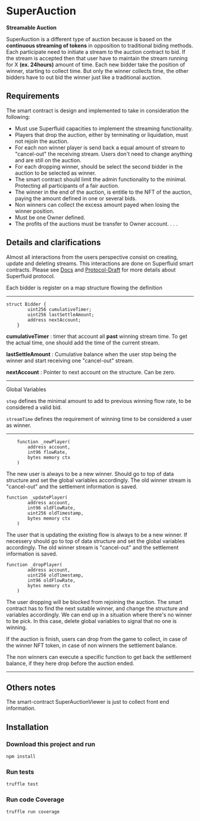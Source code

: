 # SuperAuction

**Streamable Auction**

SuperAuction is a different type of auction because is based on the __continuous streaming of tokens__ in opposition to traditional biding methods. Each participate need to initiate a stream to the auction contract to bid. If the stream is accepted then that user have to maintain the stream running for X __(ex. 24hours)__ amount of time. Each new bidder take the position of winner, starting to collect time. But only the winner collects time, the other bidders have to out bid the winner just like a traditional auction.



## Requirements

The smart contract is design and implemented to take in consideration the following:

- Must use Superfluid capacities to implement the streaming functionality.
- Players that drop the auction, either by terminating or liquidation, must not rejoin the auction.
- For each non winner player is send back a equal amount of stream to "cancel-out" the receiving stream. Users don't need to change anything and are still on the auction.
- For each dropping winner, should be select the second bidder in the auction to be selected as winner.
- The smart contract should limit the admin functionality to the minimal. Protecting all participants of a fair auction.
- The winner in the end of the auction, is entitle to the NFT of the auction, paying the amount defined in one or several bids.
- Non winners can collect the excess amount payed when losing the winner position.
- Must be one Owner defined.
- The profits of the auctions must be transfer to Owner account.
.
.
.



## Details and clarifications

Almost all interactions from the users perspective consist on creating, update and deleting streams. This interactions are done on Superfluid smart contracts. Please see [Docs](https://docs.superfluid.finance/superfluid/) and [Protocol-Draft](https://www.notion.so/superfluidhq/Superfluid-Technical-Paper-DRAFT-1-906968c3684b4bd88a8878ff51f08316) for more details about Superfluid protocol.


Each bidder is register on a map structure flowing the definition

---
```solidity
struct Bidder {
        uint256 cumulativeTimer;
        uint256 lastSettleAmount;
        address nextAccount;
    }
```

**cumulativeTimer** : timer that account all **past** winning stream time. To get the actual time, one should add the time of the current stream.

**lastSettleAmount** : Cumulative balance when the user stop being the winner and start receiving one "cancel-out" stream.

**nextAccount** : Pointer to next account on the structure. Can be zero.

---

Global Variables

```step``` defines the minimal amount to add to previous winning flow rate, to be considered a valid bid.

```streamTime``` defines the requirement of winning time to be considered a user as winner.

---

```solidity
    function _newPlayer(
        address account,
        int96 flowRate,
        bytes memory ctx
    )
```

The new user is always to be a new winner. Should go to top of data structure and set the global variables accordingly. The old winner stream is "cancel-out" and the settlement information is saved.



```solidity
function _updatePlayer(
        address account,
        int96 oldFlowRate,
        uint256 oldTimestamp,
        bytes memory ctx
    )
```

The user that is updating the existing flow is always to be a new winner. If necessery should go to top of data structure and set the global variables accordingly. The old winner stream is "cancel-out" and the settlement information is saved.


```solidity
function _dropPlayer(
        address account,
        uint256 oldTimestamp,
        int96 oldFlowRate,
        bytes memory ctx
    )
```

The user dropping will be blocked from rejoining the auction. The smart contract has to find the next sutable winner, and change the structure and variables accordingly. We can end up in a situation where there's no winner to be pick. In this case, delete global variables to signal that no one is winning. 

If the auction is finish, users can drop from the game to collect, in case of the winner NFT token, in case of non winners the settlement balance.

The non winners can execute a specific function to get back the settlement balance, if they here drop before the auction ended.

---

## Others notes

The smart-contract SuperAuctionViewer is just to collect front end information.


## Installation

### Download this project and run

```bash
npm install
```
### Run tests
```bash
truffle test
```

### Run code Coverage 
```bash
truffle run coverage
```

